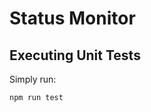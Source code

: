 Status Monitor
==============

Executing Unit Tests
--------------------

Simply run:

	npm run test


